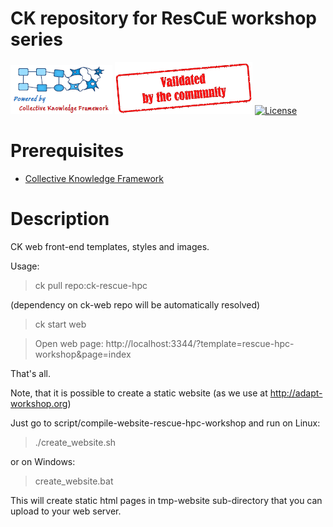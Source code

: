 CK repository for ResCuE workshop series
========================================

[![logo](https://github.com/ctuning/ck-guide-images/blob/master/logo-powered-by-ck.png)](http://cKnowledge.org)
[![logo](https://github.com/ctuning/ck-guide-images/blob/master/logo-validated-by-the-community-simple.png)](http://cTuning.org)
[![License](https://img.shields.io/badge/License-BSD%203--Clause-blue.svg)](https://opensource.org/licenses/BSD-3-Clause)

Prerequisites
=============
* [Collective Knowledge Framework](http://github.com/ctuning/ck)

Description
===========

CK web front-end templates, styles and images.

Usage:

 > ck pull repo:ck-rescue-hpc

 (dependency on ck-web repo will be automatically resolved)

 > ck start web

 > Open web page: http://localhost:3344/?template=rescue-hpc-workshop&page=index

 That's all.

Note, that it is possible to create a static website
(as we use at http://adapt-workshop.org)

Just go to script/compile-website-rescue-hpc-workshop
and run on Linux:
 > ./create_website.sh

or on Windows:
 > create_website.bat

This will create static html pages in tmp-website sub-directory
that you can upload to your web server.
